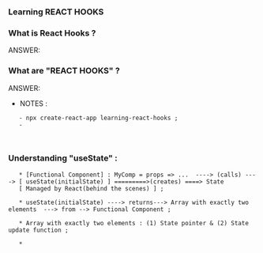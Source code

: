 ### Learning REACT HOOKS 

### What is React Hooks ?

ANSWER: 



### What are "REACT HOOKS" ?

ANSWER: 




* NOTES :

```
   - npx create-react-app learning-react-hooks ;
   - 



```


### Understanding "useState" :

```
   * [Functional Component] : MyComp = props => ...  ----> (calls) ----> [ useState(initialState) ] =========>(creates) ====> State 
   [ Managed by React(behind the scenes) ] ;

   * useState(initialState) ----> returns---> Array with exactly two elements  ---> from --> Functional Component ; 

   * Array with exactly two elements : (1) State pointer & (2) State update function ;

   * 
```